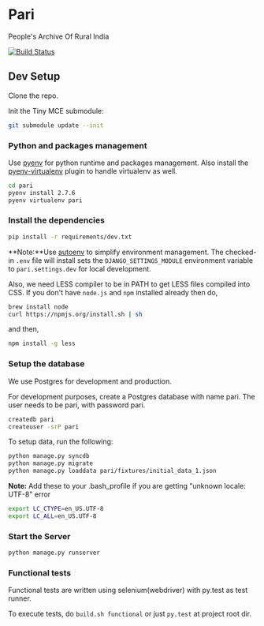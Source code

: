 # Pari

People's Archive Of Rural India

[![Build Status](https://travis-ci.org/RuralIndia/pari.png)](https://travis-ci.org//RuralIndia/pari)


## Dev Setup

Clone the repo.

Init the Tiny MCE submodule:

```bash
git submodule update --init
```

### Python and packages management

Use [pyenv](https://github.com/yyuu/pyenv) for python runtime and packages management. Also install the [pyenv-virtualenv](https://github.com/yyuu/pyenv-virtualenv) plugin to handle virtualenv as well.

```bash
cd pari
pyenv install 2.7.6
pyenv virtualenv pari
```

### Install the dependencies

```bash
pip install -r requirements/dev.txt
```
**Note:**Use [autoenv](https://github.com/kennethreitz/autoenv) to simplify environment management. The checked-in `.env` file will install sets the `DJANGO_SETTINGS_MODULE` environment variable to `pari.settings.dev` for local development.

Also, we need LESS compiler to be in PATH to get LESS files compiled into CSS.
If you don't have `node.js` and `npm` installed already then do,

```bash
brew install node
curl https://npmjs.org/install.sh | sh
```
and then,

```bash
npm install -g less
```

### Setup the database

We use Postgres for development and production.

For development purposes, create a Postgres database with name pari. The user needs to be pari, with password pari.

```bash
createdb pari
createuser -srP pari
```

To setup data, run the following:

```bash
python manage.py syncdb 
python manage.py migrate
python manage.py loaddata pari/fixtures/initial_data_1.json 
```

**Note:** Add these to your .bash_profile if you are getting "unknown locale: UTF-8" error

```bash
export LC_CTYPE=en_US.UTF-8
export LC_ALL=en_US.UTF-8
```

### Start the Server

```bash
python manage.py runserver
```

### Functional tests

Functional tests are written using selenium(webdriver) with py.test as test runner.

To execute tests, do `build.sh functional` or just `py.test` at project root dir.
